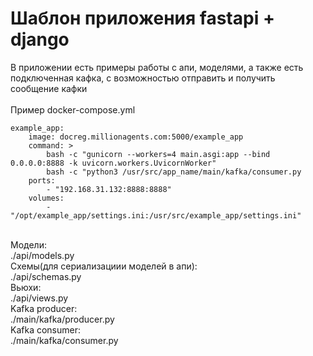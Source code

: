 <h1>Шаблон приложения fastapi + django</h1>
В приложении есть примеры работы с апи, моделями, а также есть подключенная кафка, с возможностью отправить и получить сообщение кафки
<br>
<br>
Пример docker-compose.yml

    example_app:
        image: docreg.millionagents.com:5000/example_app
        command: >
            bash -c "gunicorn --workers=4 main.asgi:app --bind 0.0.0.0:8888 -k uvicorn.workers.UvicornWorker"
            bash -c "python3 /usr/src/app_name/main/kafka/consumer.py
        ports:
            - "192.168.31.132:8888:8888"
        volumes:
            - "/opt/example_app/settings.ini:/usr/src/example_app/settings.ini"

<br>
Модели:<br>
./api/models.py<br>
Схемы(для сериализациии моделей в апи):<br>
./api/schemas.py<br>
Вьюхи:<br>
./api/views.py<br>
Kafka producer:<br>
./main/kafka/producer.py<br>
Kafka consumer:<br>
./main/kafka/consumer.py<br>
